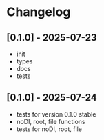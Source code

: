 # Changelog

## [0.1.0] - 2025-07-23

- init
- types
- docs
- tests

## [0.1.0] - 2025-07-24

- tests for version 0.1.0 stable
- noDI, root, file functions
- tests for noDI, root, file